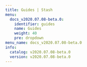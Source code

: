 ```yaml
---
title: Guides | Stash
menu:
  docs_v2020.07.08-beta.0:
    identifier: guides
    name: Guides
    weight: 40
    pre: dropdown
menu_name: docs_v2020.07.08-beta.0
info:
  catalog: v2020.07.08-beta.0
  version: v2020.07.08-beta.0
---
```


